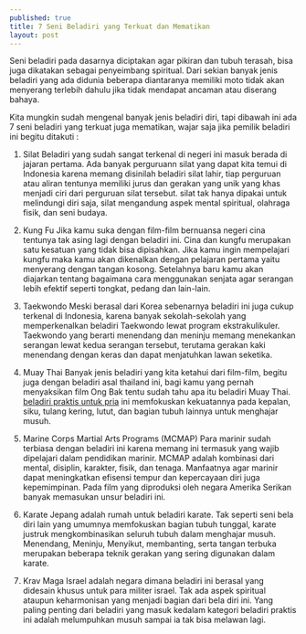 ```yaml
---
published: true
title: 7 Seni Beladiri yang Terkuat dan Mematikan
layout: post
---
```

Seni beladiri pada dasarnya diciptakan agar pikiran dan tubuh terasah, bisa juga dikatakan sebagai penyeimbang spiritual. Dari sekian banyak jenis beladiri yang ada didunia beberapa diantaranya memiliki moto tidak akan menyerang terlebih dahulu jika tidak mendapat ancaman atau diserang bahaya. 

Kita mungkin sudah mengenal banyak jenis beladiri diri, tapi dibawah ini ada 7 seni beladiri yang terkuat juga mematikan, wajar saja jika pemilik beladiri ini begitu ditakuti :

1. Silat
Beladiri yang sudah sangat terkenal di negeri ini masuk berada di jajaran pertama. Ada banyak perguruann silat yang dapat kita temui di Indonesia karena memang disinilah beladiri silat lahir, tiap perguruan atau aliran tentunya memiliki jurus dan gerakan yang unik yang khas menjadi ciri dari perguruan silat tersebut. silat tak hanya dipakai untuk melindungi diri saja, silat mengandung aspek mental spiritual, olahraga fisik, dan seni budaya.

2. Kung Fu
Jika kamu suka dengan film-film bernuansa negeri cina  tentunya tak asing lagi dengan beladiri ini. Cina dan kungfu merupakan satu kesatuan yang tidak bisa dipisahkan. Jika kamu ingin mempelajari kungfu maka kamu akan dikenalkan dengan pelajaran pertama yaitu menyerang dengan tangan kosong. Setelahnya baru kamu akan diajarkan tentang bagaimana cara menggunakan senjata agar serangan lebih efektif seperti tongkat, pedang dan lain-lain.

3. Taekwondo
Meski berasal dari Korea sebenarnya beladiri ini juga cukup terkenal di Indonesia, karena banyak sekolah-sekolah yang memperkenalkan beladiri Taekwondo lewat program ekstrakulikuler. Taekwondo yang berarti menendang dan meninju memang menekankan serangan lewat kedua serangan tersebut, terutama gerakan kaki menendang dengan keras dan dapat menjatuhkan lawan seketika. 

4. Muay Thai
Banyak jenis beladiri yang kita ketahui dari film-film, begitu juga dengan beladiri asal thailand ini, bagi kamu yang pernah menyaksikan film Ong Bak tentu sudah tahu apa itu beladiri Muay Thai. <a href="http://gobagi.com/pilihan-bela-diri-praktis-untuk-pria-metropolis/">beladiri praktis untuk pria</a> ini memfokuskan kekuatannya pada kepalan, siku, tulang kering, lutut, dan bagian tubuh lainnya untuk menghajar musuh.

5. Marine Corps Martial Arts Programs (MCMAP)
Para marinir sudah terbiasa dengan beladiri ini karena memang ini termasuk yang wajib dipelajari dalam pendidikan marinir. MCMAP adalah kombinasi dari mental, disiplin, karakter, fisik, dan tenaga. Manfaatnya agar marinir dapat meningkatkan efisensi tempur dan kepercayaan diri juga kepemimpinan. Pada film yang diproduksi oleh negara Amerika Serikan banyak memasukan unsur beladiri ini. 

6. Karate
Jepang adalah rumah untuk beladiri karate. Tak seperti seni bela diri lain yang umumnya memfokuskan bagian tubuh tunggal, karate justruk mengkombinasikan seluruh tubuh dalam menghajar musuh. Menendang, Meninju, Menyikut, membanting, serta tangan terbuka merupakan beberapa teknik gerakan yang sering digunakan dalam karate. 

7. Krav Maga
Israel adalah negara dimana beladiri ini berasal yang didesain khusus untuk para militer israel. Tak ada aspek spiritual ataupun keharmonisan yang menjadi bagian dari bela diri ini. Yang paling penting dari beladiri yang masuk kedalam kategori beladiri praktis ini adalah melumpuhkan musuh sampai ia tak bisa melawan lagi.